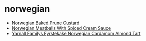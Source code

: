 # norwegian

 * [Norwegian Baked Prune Custard](index/n/norwegian-baked-prune-custard-20120.json)
 * [Norwegian Meatballs With Spiced Cream Sauce](index/n/norwegian-meatballs-with-spiced-cream-sauce-2825.json)
 * [Yarnall Familys Fyrstekake Norwegian Cardamom Almond Tart](index/y/yarnall-familys-fyrstekake-norwegian-cardamom-almond-tart-51135090.json)
